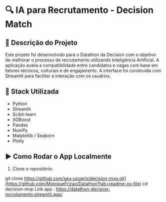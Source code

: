
# 🔍 IA para Recrutamento - Decision Match

## 📌 Descrição do Projeto
Este projeto foi desenvolvido para o Datathon da Decision com o objetivo de melhorar o processo de recrutamento utilizando Inteligência Artificial. A aplicação avalia a compatibilidade entre candidatos e vagas com base em fatores técnicos, culturais e de engajamento. A interface foi construída com Streamlit para facilitar a interação com os usuários.

## 🧠 Stack Utilizada
- Python
- Streamlit
- Scikit-learn
- XGBoost
- Pandas
- NumPy
- Matplotlib / Seaborn
- Plotly

## ▶️ Como Rodar o App Localmente

1. Clone o repositório:


git clone https://github.com/seu-usuario/decision-mvp.git](https://github.com/MoniqueFrizao/Datathon?tab=readme-ov-file)
cd decision-mvp
Link app : https://datathon-decision-recrutamento.streamlit.app/

